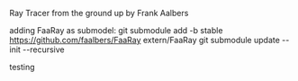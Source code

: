 Ray Tracer from the ground up by Frank Aalbers

adding FaaRay as submodel:
git submodule add -b stable https://github.com/faalbers/FaaRay extern/FaaRay
git submodule update --init --recursive

testing
